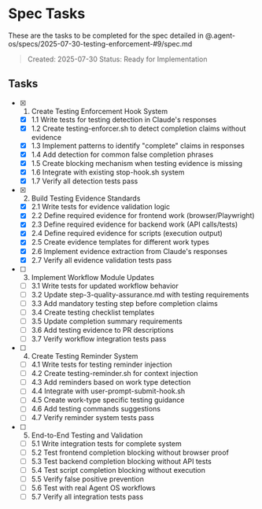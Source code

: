 # Spec Tasks

These are the tasks to be completed for the spec detailed in @.agent-os/specs/2025-07-30-testing-enforcement-#9/spec.md

> Created: 2025-07-30
> Status: Ready for Implementation

## Tasks

- [x] 1. Create Testing Enforcement Hook System
  - [x] 1.1 Write tests for testing detection in Claude's responses
  - [x] 1.2 Create testing-enforcer.sh to detect completion claims without evidence
  - [x] 1.3 Implement patterns to identify "complete" claims in responses
  - [x] 1.4 Add detection for common false completion phrases
  - [x] 1.5 Create blocking mechanism when testing evidence is missing
  - [x] 1.6 Integrate with existing stop-hook.sh system
  - [x] 1.7 Verify all detection tests pass

- [x] 2. Build Testing Evidence Standards
  - [x] 2.1 Write tests for evidence validation logic
  - [x] 2.2 Define required evidence for frontend work (browser/Playwright)
  - [x] 2.3 Define required evidence for backend work (API calls/tests)
  - [x] 2.4 Define required evidence for scripts (execution output)
  - [x] 2.5 Create evidence templates for different work types
  - [x] 2.6 Implement evidence extraction from Claude's responses
  - [x] 2.7 Verify all evidence validation tests pass

- [ ] 3. Implement Workflow Module Updates
  - [ ] 3.1 Write tests for updated workflow behavior
  - [ ] 3.2 Update step-3-quality-assurance.md with testing requirements
  - [ ] 3.3 Add mandatory testing step before completion claims
  - [ ] 3.4 Create testing checklist templates
  - [ ] 3.5 Update completion summary requirements
  - [ ] 3.6 Add testing evidence to PR descriptions
  - [ ] 3.7 Verify workflow integration tests pass

- [ ] 4. Create Testing Reminder System
  - [ ] 4.1 Write tests for testing reminder injection
  - [ ] 4.2 Create testing-reminder.sh for context injection
  - [ ] 4.3 Add reminders based on work type detection
  - [ ] 4.4 Integrate with user-prompt-submit-hook.sh
  - [ ] 4.5 Create work-type specific testing guidance
  - [ ] 4.6 Add testing commands suggestions
  - [ ] 4.7 Verify reminder system tests pass

- [ ] 5. End-to-End Testing and Validation
  - [ ] 5.1 Write integration tests for complete system
  - [ ] 5.2 Test frontend completion blocking without browser proof
  - [ ] 5.3 Test backend completion blocking without API tests
  - [ ] 5.4 Test script completion blocking without execution
  - [ ] 5.5 Verify false positive prevention
  - [ ] 5.6 Test with real Agent OS workflows
  - [ ] 5.7 Verify all integration tests pass